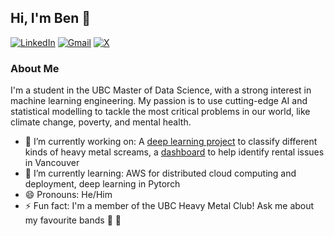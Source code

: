 ## Hi, I'm Ben 👋

[![LinkedIn](https://img.shields.io/badge/linkedin-%230077B5.svg?style=for-the-badge&logo=linkedin&logoColor=white)](https://www.linkedin.com/in/benjamin-frizzell-843436309/)
[![Gmail](https://img.shields.io/badge/Gmail-D14836?style=for-the-badge&logo=gmail&logoColor=white)](mailto:benjamin.frizzell01@gmail.com)
[![X](https://img.shields.io/badge/X-%23000000.svg?style=for-the-badge&logo=X&logoColor=white)](https://x.com/b_frizzell)

### About Me

I'm a student in the UBC Master of Data Science, with a strong interest in machine learning engineering. My passion is to use cutting-edge AI and statistical modelling to tackle the most critical problems in our world, like climate change, poverty, and mental health.

- 🔭 I’m currently working on: A [deep learning project](https://github.com/bfrizzell01/metal-scream-classifier) to classify different kinds of heavy metal screams, a [dashboard](https://github.com/UBC-MDS/DSCI-532_2025_8_rental-issue-tracker) to help identify rental issues in Vancouver
- 🌱 I’m currently learning: AWS for distributed cloud computing and deployment, deep learning in Pytorch
- 😄 Pronouns: He/Him
- ⚡ Fun fact: I'm a member of the UBC Heavy Metal Club! Ask me about my favourite bands 🤘 🎸 
